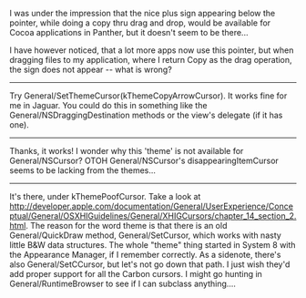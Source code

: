 


I was under the impression that the nice plus sign appearing below the pointer, while doing a copy thru drag and drop, would be available for Cocoa applications in Panther, but it doesn't seem to be there...

I have however noticed, that a lot more apps now use this pointer, but when dragging files to my application, where I return Copy as the drag operation, the sign does not appear -- what is wrong?

----

Try General/SetThemeCursor(kThemeCopyArrowCursor). It works fine for me in Jaguar. You could do this in something like the General/NSDraggingDestination methods or the view's delegate (if it has one).

----

Thanks, it works! I wonder why this 'theme' is not available for General/NSCursor? OTOH General/NSCursor's disappearingItemCursor seems to be lacking from the themes...

----

It's there, under kThemePoofCursor. Take a look at http://developer.apple.com/documentation/General/UserExperience/Conceptual/General/OSXHIGuidelines/General/XHIGCursors/chapter_14_section_2.html. The reason for the word theme is that there is an old General/QuickDraw method, General/SetCursor, which works with nasty little B&W data structures. The whole "theme" thing started in System 8 with the Appearance Manager, if I remember correctly. As a sidenote, there's also General/SetCCursor, but let's not go down that path. I just wish they'd add proper support for all the Carbon cursors. I might go hunting in General/RuntimeBrowser to see if I can subclass anything....